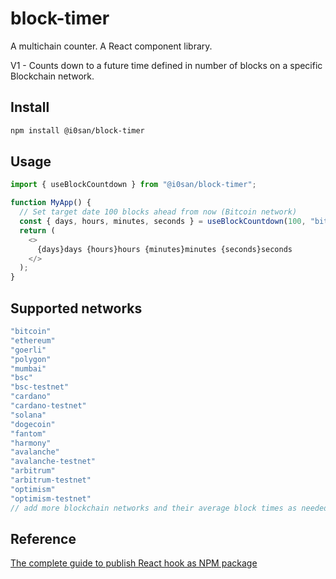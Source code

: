 # block-timer

A multichain counter. A React component library.

V1 - Counts down to a future time defined in number of blocks on a specific Blockchain network.

## Install

```bash
npm install @i0san/block-timer
```

## Usage

```js
import { useBlockCountdown } from "@i0san/block-timer";

function MyApp() {
  // Set target date 100 blocks ahead from now (Bitcoin network)
  const { days, hours, minutes, seconds } = useBlockCountdown(100, "bitcoin");
  return (
    <>
      {days}days {hours}hours {minutes}minutes {seconds}seconds
    </>
  );
}
```

## Supported networks

```js
"bitcoin"
"ethereum"
"goerli"
"polygon"
"mumbai"
"bsc"
"bsc-testnet"
"cardano"
"cardano-testnet"
"solana"
"dogecoin"
"fantom"
"harmony"
"avalanche"
"avalanche-testnet"
"arbitrum"
"arbitrum-testnet"
"optimism"
"optimism-testnet"
// add more blockchain networks and their average block times as needed
```

## Reference
[The complete guide to publish React hook as NPM package](https://igorluczko.medium.com/the-complete-guide-to-publish-react-hook-as-npm-package-880049829e89)